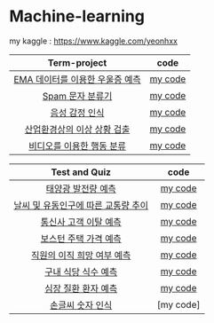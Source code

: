 # Machine-learning

my kaggle : https://www.kaggle.com/yeonhxx

|Term-project|code|
|:------:|:------:|
|[EMA 데이터를 이용한 우울증 예측](https://www.kaggle.com/c/2021-ml-tp8)|[my code](https://github.com/yeonx/Machine-learning/blob/main/Term-project/%EC%9A%B0%EC%9A%B8%EC%A6%9D%20%EC%98%88%EC%B8%A1.ipynb)|
|[Spam 문자 분류기](https://www.kaggle.com/c/2021-ml-tp2-spam/overview)|[my code](https://github.com/yeonx/Machine-learning/blob/main/Term-project/Spam%EB%AC%B8%EC%9E%90%EB%B6%84%EB%A5%98%EA%B8%B0.ipynb)|
|[음성 감정 인식](https://www.kaggle.com/c/2021-ml-tp-p6)|[my code](https://github.com/yeonx/Machine-learning/blob/main/Term-project/%EC%9D%8C%EC%84%B1%EA%B0%90%EC%A0%95%EC%9D%B8%EC%8B%9D.ipynb)|
|[산업환경상의 이상 상황 검출](https://www.kaggle.com/c/2021-ml-tp04)|[my code](https://github.com/yeonx/Machine-learning/blob/main/Term-project/%EC%82%B0%EC%97%85%ED%99%98%EA%B2%BD%EC%83%81%EC%9D%98%20%EC%9D%B4%EC%83%81%20%EC%83%81%ED%99%A9%EA%B2%80%EC%B6%9C.ipynb)|
|[비디오를 이용한 행동 분류](https://www.kaggle.com/c/2021-ml-tp4/overview)|[my code](https://github.com/yeonx/Machine-learning/blob/main/Term-project/%EB%B9%84%EB%94%94%EC%98%A4%EB%A5%BC%20%EC%9D%B4%EC%9A%A9%ED%95%9C%20%ED%96%89%EB%8F%99%20%EB%B6%84%EB%A5%98.ipynb)|

|Test and Quiz|code|
|:------:|:------:|
|[태양광 발전량 예측](https://www.kaggle.com/c/2021-ml-quiz2-1)|[my code](https://github.com/yeonx/Machine-learning/blob/main/Test%20and%20Quiz/%ED%83%9C%EC%96%91%EA%B4%91%EC%98%88%EC%B8%A1.ipynb)|
|[날씨 및 유동인구에 따른 교통량 추이](https://www.kaggle.com/c/2021-ml-quiz2-2)|[my code](https://github.com/yeonx/Machine-learning/blob/main/Test%20and%20Quiz/%EA%B5%90%ED%86%B5%EB%9F%89%EC%98%88%EC%B8%A1.ipynb)|
|[통신사 고객 이탈 예측](https://www.kaggle.com/c/2021-ml-quiz2-3)|[my code](https://github.com/yeonx/Machine-learning/blob/main/Test%20and%20Quiz/%ED%86%B5%EC%8B%A0%EC%82%AC%EC%9D%B4%ED%83%88%EA%B3%A0%EA%B0%9D%EC%98%88%EC%B8%A1.ipynb)|
|[보스턴 주택 가격 예측](https://www.kaggle.com/c/2021-ml-quiz2-4)|[my code](https://github.com/yeonx/Machine-learning/blob/main/Test%20and%20Quiz/%EB%B3%B4%EC%8A%A4%ED%84%B4%EC%A3%BC%ED%83%9D%EA%B0%80%EA%B2%A9%EC%98%88%EC%B8%A1.ipynb)|
|[직원의 이직 희망 여부 예측](https://www.kaggle.com/c/2021-ml-quiz2-5)|[my code](https://github.com/yeonx/Machine-learning/blob/main/Test%20and%20Quiz/%EC%A7%81%EC%9B%90%20%EC%9D%B4%EC%A7%81%20%ED%9D%AC%EB%A7%9D%20%EC%97%AC%EB%B6%80%20%EC%98%88%EC%B8%A1.ipynb)|
|[구내 식당 식수 예측](https://www.kaggle.com/c/2021mlfinalexamp3)|[my code](https://github.com/yeonx/Machine-learning/blob/main/Test%20and%20Quiz/%EA%B5%AC%EB%82%B4%20%EC%8B%9D%EB%8B%B9%20%EC%8B%9D%EC%88%98%20%EC%98%88%EC%B8%A1.ipynb)|
|[심장 질환 환자 예측](https://www.kaggle.com/c/2021-ml-midterm-p1/overview)|[my code](https://github.com/yeonx/Machine-learning/blob/main/Test%20and%20Quiz/%EC%8B%AC%EC%9E%A5%EB%B3%91%EC%98%88%EC%B8%A1.ipynb)|
|[손글씨 숫자 인식](https://www.kaggle.com/c/2021-ml-midterm-p3)|[my code]|
